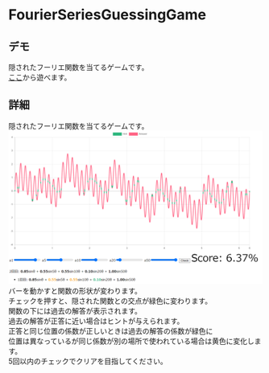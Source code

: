 # FourierSeriesGuessingGame

## デモ
隠されたフーリエ関数を当てるゲームです。  
[ここ](https://bolero-fk.github.io/FourierSeriesGuessingGame/)から遊べます。  

## 詳細
隠されたフーリエ関数を当てるゲームです。  
![Demo Image](image/example.PNG)  
バーを動かすと関数の形状が変わります。  
チェックを押すと、隠された関数との交点が緑色に変わります。  
関数の下には過去の解答が表示されます。  
過去の解答が正答に近い場合はヒントが与えられます。  
正答と同じ位置の係数が正しいときは過去の解答の係数が緑色に  
位置は異なっているが同じ係数が別の場所で使われている場合は黄色に変化します。  
5回以内のチェックでクリアを目指してください。
